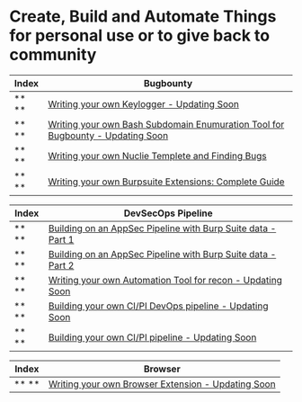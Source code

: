 # Create, Build and Automate Things for personal use or to give back to community
 
Index | Bugbounty 
-- | ---
** ** | [Writing your own Keylogger - Updating Soon]()
** ** | [Writing your own Bash Subdomain Enumuration Tool for Bugbounty - Updating Soon]()
** ** | [Writing your own Nuclie Templete and Finding Bugs](https://www.youtube.com/watch?v=B5ql2P4fTmQ)
** ** | [Writing your own Burpsuite Extensions: Complete Guide](https://cirius.medium.com/writing-your-own-burpsuite-extensions-complete-guide-cb7aba4dbceb)

Index | DevSecOps Pipeline
-- | ---
** ** | [Building on an AppSec Pipeline with Burp Suite data - Part 1](https://www.silentrobots.com/building-an-appsec-pipeline-with-burpsuite-data/)
** ** | [Building on an AppSec Pipeline with Burp Suite data - Part 2](https://www.silentrobots.com/pushing-burp-suite-data-into-your-testing-pipeline-part-2/)
** ** | [Writing your own Automation Tool for recon - Updating Soon]()
** ** | [Building your own CI/PI DevOps pipeline - Updating Soon]()
** ** | [Building your own CI/PI pipeline - Updating Soon]()

Index | Browser
-- | ---
** ** | [Writing your own Browser Extension - Updating Soon]()



